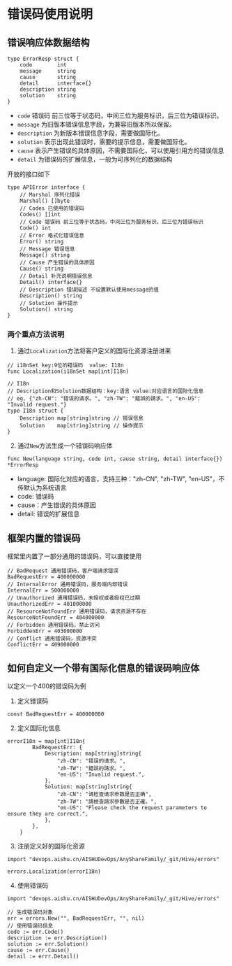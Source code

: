 # 错误码使用说明

## 错误响应体数据结构
``` golang
type ErrorResp struct {
	code        int
	message     string
	cause       string
	detail      interface{}
	description string
	solution    string
}
```
* `code` 错误码 前三位等于状态码，中间三位为服务标识，后三位为错误标识。
* `message` 为旧版本错误信息字段，为兼容旧版本所以保留。
* `description` 为新版本错误信息字段，需要做国际化。
* `solution` 表示出现此错误时，需要的提示信息，需要做国际化。
* `cause` 表示产生错误的具体原因，不需要国际化，可以使用引用方的错误信息
* `detail` 为错误码的扩展信息，一般为可序列化的数据结构

开放的接口如下

``` golang
type APIError interface {
	// Marshal 序列化错误
	Marshal() []byte
	// Codes 已使用的错误码
	Codes() []int
	// Code 错误码 前三位等于状态码，中间三位为服务标识，后三位为错误标识
	Code() int
	// Error 格式化错误信息
	Error() string
	// Message 错误信息
	Message() string
	// Cause 产生错误的具体原因
	Cause() string
	// Detail 补充说明错误信息
	Detail() interface{}
	// Description 错误描述 不设置默认使用message的值
	Description() string
	// Solution 操作提示
	Solution() string
}
```
### 两个重点方法说明
1. 通过`Localization`方法将客户定义的国际化资源注册进来
``` golang
// i18nSet key:9位的错误码  value: I18n
func Localization(i18nSet map[int]I18n)

// I18n
// Description和Solution数据结构：key:语言 value:对应语言的国际化信息
// eg. {"zh-CN": "错误的请求。", "zh-TW": "錯誤的請求。", "en-US": "Invalid request."}
type I18n struct {
	Description map[string]string // 错误信息
	Solution    map[string]string // 操作提示
}
```
2. 通过`New`方法生成一个错误码响应体
```golang
func New(language string, code int, cause string, detail interface{}) *ErrorResp
```
* language: 国际化对应的语言，支持三种："zh-CN", "zh-TW", "en-US"，不传默认为系统语言
* code: 错误码
* cause：产生错误的具体原因
* detail: 错误的扩展信息

## 框架内置的错误码
框架里内置了一部分通用的错误码，可以直接使用
```golang
// BadRequest 通用错误码，客户端请求错误
BadRequestErr = 400000000
// InternalError 通用错误码，服务端内部错误
InternalErr = 500000000
// Unauthorized 通用错误码，未授权或者授权已过期
UnauthorizedErr = 401000000
// ResourceNotFoundErr 通用错误码，请求资源不存在
ResourceNotFoundErr = 404000000
// Forbidden 通用错误码，禁止访问
ForbiddenErr = 403000000
// Conflict 通用错误码，资源冲突
ConflictErr = 409000000
```

## 如何自定义一个带有国际化信息的错误码响应体

以定义一个400的错误码为例

1. 定义错误码
```golang
const BadRequestErr = 400000000
```
2. 定义国际化信息
```golang
errorI18n = map[int]I18n{
		BadRequestErr: {
			Description: map[string]string{
				"zh-CN": "错误的请求。",
				"zh-TW": "錯誤的請求。",
				"en-US": "Invalid request.",
			},
			Solution: map[string]string{
				"zh-CN": "请检查请求参数是否正确",
				"zh-TW": "請檢查請求參數是否正確。",
				"en-US": "Please check the request parameters to ensure they are correct.",
			},
		},
	}
```
3. 注册定义好的国际化资源
```golang
import "devops.aishu.cn/AISHUDevOps/AnyShareFamily/_git/Hive/errors"

errors.Localization(errorI18n)
```
4. 使用错误码
```golang
import "devops.aishu.cn/AISHUDevOps/AnyShareFamily/_git/Hive/errors"

// 生成错误码对象
err = errors.New("", BadRequestErr, "", nil)
// 使用错误码信息
code := err.Code()
description := err.Description()
solution := err.Solution()
cause := err.Cause()
detail := errr.Detail()
```